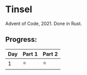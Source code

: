 # Tinsel
Advent of Code, 2021. Done in Rust.

## Progress:
| Day | Part 1 | Part 2 |
| --- | ------ | ------ |
| 1   | :star: | :star: |